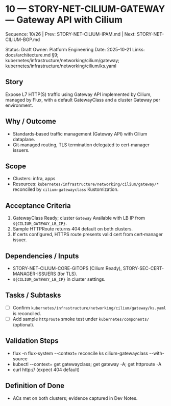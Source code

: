 # 10 — STORY-NET-CILIUM-GATEWAY — Gateway API with Cilium

Sequence: 10/26 | Prev: STORY-NET-CILIUM-IPAM.md | Next: STORY-NET-CILIUM-BGP.md

Status: Draft
Owner: Platform Engineering
Date: 2025-10-21
Links: docs/architecture.md §9; kubernetes/infrastructure/networking/cilium/gateway; kubernetes/infrastructure/networking/cilium/ks.yaml

## Story
Expose L7 HTTP(S) traffic using Gateway API implemented by Cilium, managed by Flux, with a default GatewayClass and a cluster Gateway per environment.

## Why / Outcome
- Standards‑based traffic management (Gateway API) with Cilium dataplane.
- Git‑managed routing, TLS termination delegated to cert‑manager issuers.

## Scope
- Clusters: infra, apps
- Resources: `kubernetes/infrastructure/networking/cilium/gateway/*` reconciled by `cilium-gatewayclass` Kustomization.

## Acceptance Criteria
1) GatewayClass Ready; cluster `Gateway` Available with LB IP from `${CILIUM_GATEWAY_LB_IP}`.
2) Sample HTTPRoute returns 404 default on both clusters.
3) If certs configured, HTTPS route presents valid cert from cert‑manager issuer.

## Dependencies / Inputs
- STORY-NET-CILIUM-CORE-GITOPS (Cilium Ready), STORY-SEC-CERT-MANAGER-ISSUERS (for TLS).
- `${CILIUM_GATEWAY_LB_IP}` in cluster settings.

## Tasks / Subtasks
- [ ] Confirm `kubernetes/infrastructure/networking/cilium/gateway/ks.yaml` is reconciled.
- [ ] Add sample `httproute` smoke test under `kubernetes/components/` (optional).

## Validation Steps
- flux -n flux-system --context=<ctx> reconcile ks cilium-gatewayclass --with-source
- kubectl --context=<ctx> get gatewayclass; get gateway -A; get httproute -A
- curl http://<LB-IP> (expect 404 default)

## Definition of Done
- ACs met on both clusters; evidence captured in Dev Notes.
